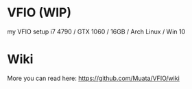# VFIO (WIP)
my VFIO setup i7 4790 / GTX 1060 / 16GB / Arch Linux / Win 10

# Wiki

More you can read here:
https://github.com/Muata/VFIO/wiki
